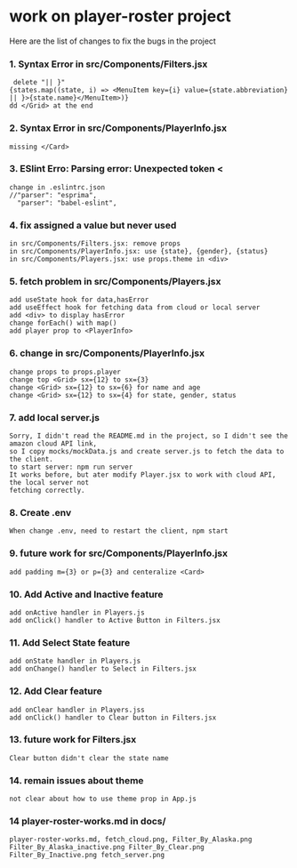 # work on player-roster project
Here are the list of changes to fix the bugs in the project

### 1. Syntax Error in src/Components/Filters.jsx
```
 delete "|| }" 
{states.map((state, i) => <MenuItem key={i} value={state.abbreviation} || }>{state.name}</MenuItem>)}
dd </Grid> at the end
```
### 2. Syntax Error in src/Components/PlayerInfo.jsx
```
missing </Card>
```

### 3. ESlint Erro: Parsing error: Unexpected token <
```
change in .eslintrc.json
//"parser": "esprima",
  "parser": "babel-eslint",
``` 
### 4. fix assigned a value but never used 
```
in src/Components/Filters.jsx: remove props
in src/Components/PlayerInfo.jsx: use {state}, {gender}, {status}
in src/Components/Players.jsx: use props.theme in <div>
```

### 5. fetch problem in src/Components/Players.jsx
```
add useState hook for data,hasError
add useEffect hook for fetching data from cloud or local server
add <div> to display hasError
change forEach() with map()
add player prop to <PlayerInfo>
```

### 6. change <Grid> in src/Components/PlayerInfo.jsx
```
change props to props.player
change top <Grid> sx={12} to sx={3}
change <Grid> sx={12} to sx={6} for name and age
change <Grid> sx={12} to sx={4} for state, gender, status
```

### 7. add local server.js
```
Sorry, I didn't read the README.md in the project, so I didn't see the amazon cloud API link,
so I copy mocks/mockData.js and create server.js to fetch the data to the client. 
to start server: npm run server
It works before, but ater modify Player.jsx to work with cloud API, the local server not
fetching correctly.
```

### 8. Create .env 
```
When change .env, need to restart the client, npm start
```
### 9. future work for src/Components/PlayerInfo.jsx
````
add padding m={3} or p={3} and centeralize <Card> 
````

### 10. Add Active and Inactive feature
```
add onActive handler in Players.js
add onClick() handler to Active Button in Filters.jsx
```

### 11. Add Select State feature
```
add onState handler in Players.js
add onChange() handler to Select in Filters.jsx
```
### 12. Add Clear feature
```
add onClear handler in Players.jss
add onClick() handler to Clear button in Filters.jsx
```
### 13. future work for Filters.jsx
```
Clear button didn't clear the state name
```
### 14. remain issues about theme
````
not clear about how to use theme prop in App.js
````
### 14 player-roster-works.md in docs/
````
player-roster-works.md, fetch_cloud.png, Filter_By_Alaska.png Filter_By_Alaska_inactive.png Filter_By_Clear.png Filter_By_Inactive.png fetch_server.png
````
